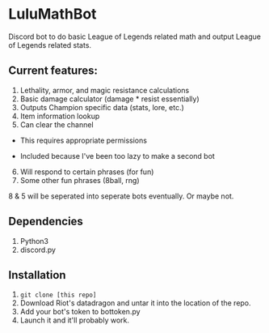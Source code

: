 # LuluMathBot
Discord bot to do basic League of Legends related math and output League of Legends related stats. 

## Current features:
1. Lethality, armor, and magic resistance calculations
2. Basic damage calculator (damage * resist essentially)
3. Outputs Champion specific data (stats, lore, etc.)
4. Item information lookup
5. Can clear the channel
  + This requires appropriate permissions
  - Included because I've been too lazy to make a second bot
6. Will respond to certain phrases (for fun)
7. Some other fun phrases (8ball, rng)

8 & 5 will be seperated into seperate bots eventually. Or maybe not.

## Dependencies
1. Python3
2. discord.py

## Installation
1. `git clone [this repo]`
2. Download Riot's datadragon and untar it into the location of the repo.
3. Add your bot's token to bottoken.py
4. Launch it and it'll probably work.
